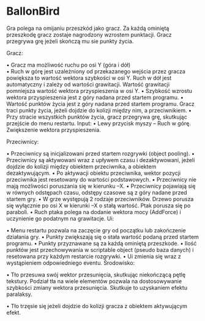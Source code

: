 # BallonBird
Gra polega na omijaniu przeszkód jako gracz. Za każdą ominiętą przeszkodę gracz zostaje nagrodzony wzrostem punktacji. Gracz przegrywa grę jeżeli skończą mu sie punkty życia.

Gracz:

•	Gracz ma możliwość ruchu po osi Y (góra i dół)  
•	Ruch w górę jest uzależniony od przekazanego wejścia przez gracza powiększa to wartość wektora szybkości w osi Y.
Ruch w dół jest automatyczny i zależy od wartości grawitacji. Wartość grawitacji pomniejsza wartość wektora przyspieszenia w osi Y.
•	Szybkość wzrostu wektora przyspieszenia jest z góry nadana przed startem programu.
•	Wartość punktów życia jest z góry nadana przed startem programu. Gracz traci punkty życia, jeżeli dojdzie do kolizji między nim, a przeciwnikiem.
•	Przy stracie wszystkich punktów życia, gracz przegrywa grę, skutkując przejście do menu restartu.
Input:
•	Lewy przycisk myszy – Ruch w górę. Zwiększenie wektora przyspieszenia.

Przeciwnicy:

•	Przeciwnicy są inicjalizowani przed startem rozgrywki (object pooling).
•	Przeciwnicy są aktywowani wraz z upływem czasu  i dezaktywowani, jeźeli dojdzie do kolizji między obiektem przeciwnika, a obiektem dezaktywującym.
•	Po aktywacji obiektu przeciwnika, wektor pozycji przeciwnika jest resetowany do wartości podstawowych. 
•	Przeciwnicy nie mają możliwości poruszania się w kierunku –X.
•	Przeciwnicy pojawiają się w równych odstępach czasu, odstępy czasowe są z góry nadane przed startem gry.
•	W grze występują 2 rodzaje przeciwników. Drzewo porusza się wyłącznie po osi X w kierunki –X o stałą wartość. Ptak porusza się po paraboli.
•	Ruch ptaka polega na dodanie wektora mocy (AddForce) i uczynienie go podatnym na grawitacje.
Ui:

•	Menu restartu pozwala na zaczęcie gry od początku lub zakończenie działania gry.
•	Punkty zwiększają się o stała wartość podaną przed startem programu.
•	Punkty przyznawane są za każdą ominiętą przeszkode.
•	Ilość punktów jest przechowywania w scriptable object (pseudo baza danych) i resetowana przy każdym restarcie rozgrywki.
•	Ui zmienia się wraz z wystąpieniem odpowiedniego eventu.
Środowisko:

•	Tło przesuwa swój wektor przesunięcia, skutkując niekończącą pętlę tekstury. Podział tła na wiele elementów pozwala na dostosowywanie szybkości zmiany wektora przesunięcia. Skutkuje to uzyskaniem efektu paralaksy.

•	Tło trzęsie się jeżeli dojdzie do kolizji gracza z obiektem aktywującym efekt.
